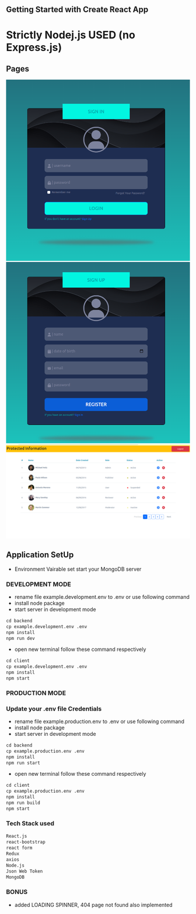 ## Getting Started with Create React App
# Strictly Nodej.js USED (no Express.js)

## Pages 
![login-page](./client/src/assets/media/git-login.png)
![register page](./client/src/assets/media/git-regis.png)
![protected-info page](./client/src/assets/media/git-info.png)


## Application SetUp

- Environment Vairable set start your MongoDB server
### DEVELOPMENT MODE

- rename file example.development.env to .env or use following command
- install node package
- start server in development mode

```
cd backend
cp example.development.env .env
npm install
npm run dev

```

- open new terminal follow these command respectively

```
cd client
cp example.development.env .env
npm install
npm start
```


### PRODUCTION MODE
### Update your .env file Credentials

- rename file example.production.env to .env or use following command
- install node package
- start server in development mode

```
cd backend
cp example.production.env .env
npm install
npm run start

```

- open new terminal follow these command respectively

```
cd client
cp example.production.env .env
npm install
npm run build
npm start
```

### Tech Stack used

```
React.js
react-bootstrap
react form
Redux
axios
Node.js
Json Web Token
MongoDB
```

### BONUS 
- added LOADING SPINNER, 404 page not found also implemented
